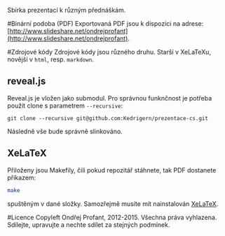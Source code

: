 Sbírka prezentací k různým přednáškám.

#Binární podoba (PDF)
Exportovaná PDF jsou k dispozici na adrese: [http://www.slideshare.net/ondrejprofant](http://www.slideshare.net/ondrejprofant).

#Zdrojové kódy
Zdrojové kódy jsou různého druhu. Starší v XeLaTeXu, novější v `html`, resp. `markdown`.

## reveal.js
Reveal.js je vložen jako submodul. Pro správnou funknčnost je potřeba použít clone s parametrem `--recursive`:
```
git clone --recursive git@github.com:Kedrigern/prezentace-cs.git
```
Následně vše bude správně slinkováno.

## XeLaTeX

Přiloženy jsou Makefily, čili pokud repozitář stáhnete, tak PDF dostanete příkazem:
```BASH
make
```
spuštěným v dané složky. Samozřejmě musíte mít nainstalován [XeLaTeX](http://www.latex-project.org/).

#Licence
Copyleft Ondřej Profant, 2012-2015. Všechna práva vyhlazena. Sdílejte, upravujte a nechte sdílet za stejných podmínek.
